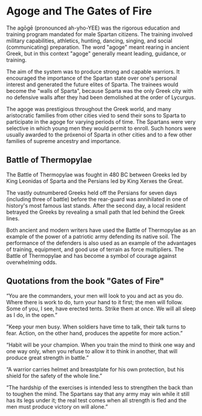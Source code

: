 # Agoge and The Gates of Fire

The agōgē (pronounced ah-yho-YEE) was the rigorous education and training program mandated for male Spartan citizens. The training involved military capabilities, athletics, hunting, dancing, singing, and social (communicating) preparation. The word "agoge" meant rearing in ancient Greek, but in this context "agoge" generally meant leading, guidance, or training.

The aim of the system was to produce strong and capable warriors. It encouraged the importance of the Spartan state over one's personal interest and generated the future elites of Sparta. The trainees would become the "walls of Sparta", because Sparta was the only Greek city with no defensive walls after they had been demolished at the order of Lycurgus. 

The agoge was prestigious throughout the Greek world, and many aristocratic families from other cities vied to send their sons to Sparta to participate in the agoge for varying periods of time. The Spartans were very selective in which young men they would permit to enroll. Such honors were usually awarded to the próxenoi of Sparta in other cities and to a few other families of supreme ancestry and importance.


## Battle of Thermopylae

The Battle of Thermopylae was fought in 480 BC between Greeks led by King Leonidas of Sparta and the Persians led by King Xerxes the Great.

The vastly outnumbered Greeks held off the Persians for seven days (including three of battle) before the rear-guard was annihilated in one of history's most famous last stands. After the second day, a local resident betrayed the Greeks by revealing a small path that led behind the Greek lines. 

Both ancient and modern writers have used the Battle of Thermopylae as an example of the power of a patriotic army defending its native soil. The performance of the defenders is also used as an example of the advantages of training, equipment, and good use of terrain as force multipliers. The Battle of Thermopylae and has become a symbol of courage against overwhelming odds.


## Quotations from the book "Gates of Fire"

“You are the commanders, your men will look to you and act as you do. Where there is work to do, turn your hand to it first; the men will follow. Some of you, I see, have erected tents. Strike them at once. We will all sleep as I do, in the open.” 

”Keep your men busy. When soldiers have time to talk, their talk turns to fear. Action, on the other hand, produces the appetite for more action.”

“Habit will be your champion. When you train the mind to think one way and one way only, when you refuse to allow it to think in another, that will produce great strength in battle.” 

“A warrior carries helmet and breastplate for his own protection, but his shield for the safety of the whole line.” 

“The hardship of the exercises is intended less to strengthen the back than to toughen the mind. The Spartans say that any army may win while it still has its legs under it; the real test comes when all strength is fled and the men must produce victory on will alone.” 
